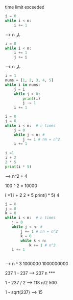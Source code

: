 time limit exceeded

```python
i = 0
while i < n:
	i += 1
```
--> n بار

```python
i = 0
while i < n:
	i += 1
	j += i
```
--> n بار
```python
i = 1
nums = [1, 2, 3, 4, 5]
while i in nums:
	j = i
	while j > 0:
		print(i)
		j -= 1
	i += 1
```

```python
i = 0
j = 0
while i < n:  # n times
	j = 0
	while j < n: # 
		j += 1 # nn = n^2
	i += 1 
	
i =1
i + 2
2 * 5
print(i * 5)
```
--> n^2  + 4

100 ^ 2 = 10000

i =1
i + 2
2 * 5
print(i * 5)
4
 ```python
i = 0
j = 0
k = 0
while i < n:  # n times
	j = 0
	while j < n: # 
		j += 1 # nn = n^2
		k = 0
		while k < n:
			k += 1 # n^3
	i += 1 
	
```
--> n ^ 3
1000000
1000000000

237
1 - 237  --> 237   n ***

1 - 237 / 2 --> 118   n/2 500

1 - sqrt(237)  --> 15

